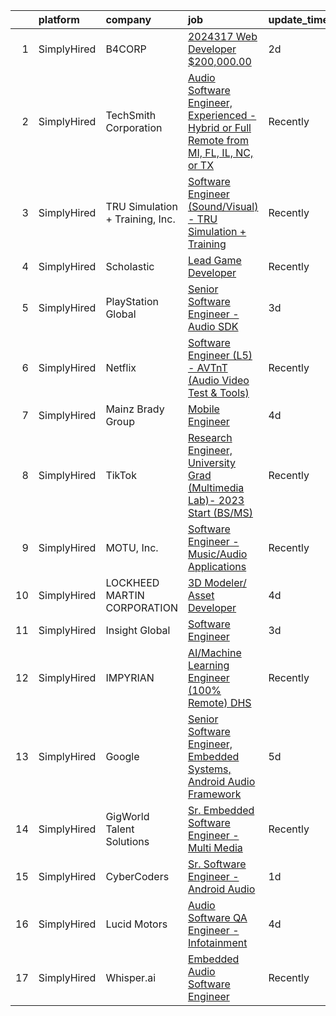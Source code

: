 

|    | platform    | company                         | job                                                                                                                                                                                                 | update_time   | location                  |
|---:|:------------|:--------------------------------|:----------------------------------------------------------------------------------------------------------------------------------------------------------------------------------------------------|:--------------|:--------------------------|
|  1 | SimplyHired | B4CORP                          | [2024317 Web Developer $200,000.00](https://www.simplyhired.com/job/WpuAu0Z7A3Lm0nMsaAg2Hyy2IYN5RQd3dgoOfDK-4TRdCiYoEJ4pNQ?q=sound+developer)                                                       | 2d            | Chantilly, VA             |
|  2 | SimplyHired | TechSmith Corporation           | [Audio Software Engineer, Experienced - Hybrid or Full Remote from MI, FL, IL, NC, or TX](https://www.simplyhired.com/job/8Ri1bqcZce2bH5Fmfv2FSUlejcX6u0ta2zJ4WcsU7MCmt_AXDCG5Tg?q=sound+developer) | Recently      | Remote, MI                |
|  3 | SimplyHired | TRU Simulation + Training, Inc. | [Software Engineer (Sound/Visual) - TRU Simulation + Training](https://www.simplyhired.com/job/lMOT4Sey2ZQUPm-KGK_zk6mO3Nir24QR5AO1z1nD__1zK-ZN1IB8Ug?q=sound+developer)                            | Recently      | Lutz, FL                  |
|  4 | SimplyHired | Scholastic                      | [Lead Game Developer](https://www.simplyhired.com/job/DTz35nzJgDgVh070S-dwrObT5Rl9sNQdLka6ZUBayi3X1bodL5Wyaw?q=sound+developer)                                                                     | Recently      | New York, NY              |
|  5 | SimplyHired | PlayStation Global              | [Senior Software Engineer - Audio SDK](https://www.simplyhired.com/job/NwFhkBd4IS5MINjzvzeWnSE-a8vCUgnyHkNWM2LZ2V0ZqWEpIhU1fg?q=sound+developer)                                                    | 3d            | San Mateo, CA             |
|  6 | SimplyHired | Netflix                         | [Software Engineer (L5) - AVTnT (Audio Video Test & Tools)](https://www.simplyhired.com/job/TwLYqytBP7DK-1h3toNTXf5SaJbqIklb2XHSRMr9nUTevvuf7N6-Xw?q=sound+developer)                               | Recently      | Los Gatos, CA             |
|  7 | SimplyHired | Mainz Brady Group               | [Mobile Engineer](https://www.simplyhired.com/job/eeYL0aOr3_2MjuTfnPGxRm13cGiz6L5Bp49u9QgO2gvSEQUIryauyg?q=sound+developer)                                                                         | 4d            | Portland, OR              |
|  8 | SimplyHired | TikTok                          | [Research Engineer, University Grad (Multimedia Lab)- 2023 Start (BS/MS)](https://www.simplyhired.com/job/2hWlhK10nEOTEUm0RasayEsXmIFH-Ch20AlalGTIAv6aJjoEoHXxlA?q=sound+developer)                 | Recently      | San Diego, CA +1 location |
|  9 | SimplyHired | MOTU, Inc.                      | [Software Engineer - Music/Audio Applications](https://www.simplyhired.com/job/VuLJ-igMUjfIMfjwleX6wwPZbjhPLCU5FU_neKZXVevucWcq5lQRNg?q=sound+developer)                                            | Recently      | Cambridge, MA             |
| 10 | SimplyHired | LOCKHEED MARTIN CORPORATION     | [3D Modeler/ Asset Developer](https://www.simplyhired.com/job/ytznfHbT7W4AJzaUZlN3Lkqq69PW2U0nu2mqUowTqAYKW9CC1Pzlcw?q=sound+developer)                                                             | 4d            | Orlando, FL               |
| 11 | SimplyHired | Insight Global                  | [Software Engineer](https://www.simplyhired.com/job/ZBtOY0MBZY-OYtyDqEaXt44sUwaP9vWDjOJ3zfErJonPM7464M-qkQ?q=sound+developer)                                                                       | 3d            | Remote                    |
| 12 | SimplyHired | IMPYRIAN                        | [AI/Machine Learning Engineer (100% Remote) DHS](https://www.simplyhired.com/job/zSwJR3RrqWC3po-Z7wHsOgRWDIh7dziHIMQibUIuRMim7qMp0fwYew?q=sound+developer)                                          | Recently      | Fulton, MD                |
| 13 | SimplyHired | Google                          | [Senior Software Engineer, Embedded Systems, Android Audio Framework](https://www.simplyhired.com/job/JPc2eK51fU7Z0MIaadk3s3Tnau0FokoDdLdLSfYNHOyzEc-eZODPXQ?q=sound+developer)                     | 5d            | Mountain View, CA         |
| 14 | SimplyHired | GigWorld Talent Solutions       | [Sr. Embedded Software Engineer - Multi Media](https://www.simplyhired.com/job/h5w416_IlXO6nCYPBTHIR0I5Wy7mmhvCPHBG_oPeR5cJTwYW8utYtA?q=sound+developer)                                            | Recently      | Northvale, NJ             |
| 15 | SimplyHired | CyberCoders                     | [Sr. Software Engineer - Android Audio](https://www.simplyhired.com/job/FUZAyN4mPXFDybTryhzZBLStq50tkzxnqkv4ClZSGhgpJQIeGAyP2g?q=sound+developer)                                                   | 1d            | Encinitas, CA             |
| 16 | SimplyHired | Lucid Motors                    | [Audio Software QA Engineer - Infotainment](https://www.simplyhired.com/job/eYzH2hdUtyJiyZPQouninn-T6zQkP07f1iK5eWUyzFhEY416DdWSQA?q=sound+developer)                                               | 4d            | Newark, CA                |
| 17 | SimplyHired | Whisper.ai                      | [Embedded Audio Software Engineer](https://www.simplyhired.com/job/ZMTGSSKnJ3J72fSEwF45cg_M5Xxfc_s71G7wMj0GkivJRW1SXn0Liw?q=sound+developer)                                                        | Recently      | San Francisco, CA         |